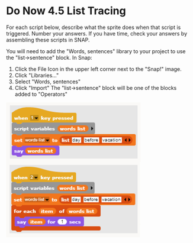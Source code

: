 # Do Now 4.5 List Tracing

For each script below, describe what the sprite does when that script is triggered. Number your answers. If you have time, check your answers by assembling these scripts in SNAP.

You will need to add the "Words, sentences" library to your project to use the "list->sentence" block.  In Snap:

1. Click the File Icon in the upper left corner next to the "Snap!" image.  
2. Click "Libraries..."
3. Select "Words, sentences"
4. Click "Import"
The "list->sentence" block will be one of the blocks added to "Operators"

![List Do Now](listDoNow.png)
